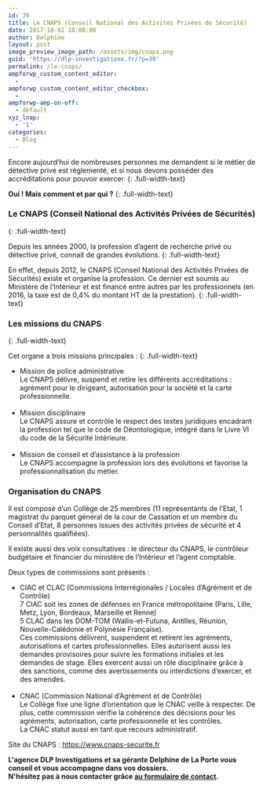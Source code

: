 ```yaml
---
id: 39
title: Le CNAPS (Conseil National des Activités Privées de Sécurité)
date: 2017-10-02 10:00:00
author: Delphine
layout: post
image_preview_image_path: /assets/img/cnaps.png
guid: 'https://dlp-investigations.fr/?p=39'
permalink: /le-cnaps/
ampforwp_custom_content_editor:
  -
ampforwp_custom_content_editor_checkbox:
  -
ampforwp-amp-on-off:
  - default
xyz_lnap:
  - '1'
categories:
  - Blog
---
```


Encore aujourd’hui de nombreuses personnes me demandent si le m&eacute;tier de d&eacute;tective priv&eacute; est r&egrave;glement&eacute;, et si nous devons poss&eacute;der des accr&eacute;ditations pour pouvoir exercer.
{: .full-width-text}

**Oui \! Mais comment et par qui ?**
{: .full-width-text}

### **Le CNAPS (Conseil National des Activit&eacute;s Priv&eacute;es de S&eacute;curit&eacute;s)**
{: .full-width-text}

Depuis les ann&eacute;es 2000, la profession d’agent de recherche priv&eacute; ou d&eacute;tective priv&eacute;, connait de grandes &eacute;volutions.<!--base32-c9gq6t9k68pp6eb7e4v78ebb6rw70w1pcnh3et9mervkgtb2c8v74xtq61vk2w33dtm36tbm75ppawkpddkq8rhjccw7cdtmf1u72dhhetnk4xtk6dj78v9k6tu64v9q6nr70rbqddr68t3be4w74u3acdhqedv3chu6uthhemvk4t38d1jq8vkb6hw7crhpdtn70tvq75rkccbn6xhqcebh6tq74dtge9h70rtte8v3gx1kc9jk8xtpc5t6gwk3chn3cxb4dcvpavkp6rt78rhrcnt7cdk5egtp4t3ed9r7ay1kcxj6wxtp6hv64d9p65v3cw336drkct3bddhqacvd6tt7adv1f1m6prv8e4vp2t3bcxhpewkg71t78x33f1t6prvr65u68rvp6dkp4rhjccuq8w31cdu6mbb2c5tpactj-base32-->
{: .full-width-text}

En effet, depuis 2012, le CNAPS (Conseil National des Activit&eacute;s Priv&eacute;es de S&eacute;curit&eacute;s) existe et organise la profession. Ce dernier est soumis au Minist&egrave;re de l’Int&eacute;rieur et est financ&eacute; entre autres par les professionnels (en 2016, la taxe est de 0,4% du montant HT de la prestation).
{: .full-width-text}

### Les missions du CNAPS
{: .full-width-text}

Cet organe a trois missions principales :
{: .full-width-text}

* Mission de police administrative<br>Le CNAPS d&eacute;livre, suspend et retire les diff&eacute;rents accr&eacute;ditations : agr&eacute;ment pour le dirigeant, autorisation pour la soci&eacute;t&eacute; et la carte professionnelle.<br>&nbsp;
* Mission disciplinaire<br>Le CNAPS assure et contr&ocirc;le le respect des textes juridiques encadrant la profession tel que le code de D&eacute;ontologique, int&eacute;gr&eacute; dans le Livre VI du code de la S&eacute;curit&eacute; Int&eacute;rieure.<br>&nbsp;
* Mission de conseil et d’assistance &agrave; la profession<br>Le CNAPS accompagne la profession lors des &eacute;volutions et favorise la professionnalisation du m&eacute;tier.

<div class="csRow"><h3 class="full-width-text">Organisation du CNAPS</h3><p class="full-width-text">Il est compos&eacute; d&rsquo;un Coll&egrave;ge de 25 membres (11 repr&eacute;sentants de l&rsquo;Etat, 1 magistrat du parquet g&eacute;n&eacute;ral de la cour de Cassation et un membre du Conseil d&rsquo;Etat, 8 personnes issues des activit&eacute;s priv&eacute;es de s&eacute;curit&eacute; et 4 personnalit&eacute;s qualifi&eacute;es).</p><p class="full-width-text">Il existe aussi des voix consultatives : le directeur du CNAPS, le contr&ocirc;leur budg&eacute;taire et financier du minist&egrave;re de l&rsquo;Int&eacute;rieur et l&rsquo;agent comptable.</p><p class="full-width-text">Deux types de commissions sont pr&eacute;sents :</p><ul><li>CIAC et CLAC (Commissions Interr&eacute;gionales / Locales d&rsquo;Agr&eacute;ment et de Contr&ocirc;le)<br />7 CIAC soit les zones de d&eacute;fenses en France m&eacute;tropolitaine (Paris, Lille, Metz, Lyon, Bordeaux, Marseille et Renne)<br />5 CLAC dans les DOM-TOM (Wallis-et-Futuna, Antilles, R&eacute;union, Nouvelle-Cal&eacute;donie et Polyn&eacute;sie Fran&ccedil;aise).<br />Ces commissions d&eacute;livrent, suspendent et retirent les agr&eacute;ments, autorisations et cartes professionnelles. Elles autorisent aussi les demandes provisoires pour suivre les formations initiales et les demandes de stage. Elles exercent aussi un r&ocirc;le disciplinaire gr&acirc;ce &agrave; des sanctions, comme des avertissements ou interdictions d&rsquo;exercer, et des amendes.<br />&nbsp;</li><li>CNAC (Commission National d&rsquo;Agr&eacute;ment et de Contr&ocirc;le)<br />Le Coll&egrave;ge fixe une ligne d&rsquo;orientation que le CNAC veille &agrave; respecter. De plus, cette commission v&eacute;rifie la coh&eacute;rence des d&eacute;cisions pour les agr&eacute;ments, autorisation, carte professionnelle et les contr&ocirc;les.<br />La CNAC statut aussi en tant que recours administratif.</li></ul><p>Site du CNAPS :&nbsp;<a href="https://www.cnaps-securite.fr/">https://www.cnaps-securite.fr</a></p><p><strong>L'agence DLP Investigations et sa g&eacute;rante Delphine de La Porte vous conseil et vous accompagne dans vos dossiers.<br />N'h&eacute;sitez pas &agrave; nous contacter gr&acirc;ce <a href="https://dlp-investigations.fr/#contact">au formulaire de contact</a>.</strong></p><div class="csRow">&nbsp;</div></div>